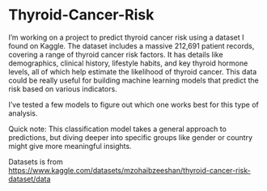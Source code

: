 # Thyroid-Cancer-Risk
I’m working on a project to predict thyroid cancer risk using a dataset I found on Kaggle. The dataset includes a massive 212,691 patient records, covering a range of thyroid cancer risk factors. It has details like demographics, clinical history, lifestyle habits, and key thyroid hormone levels, all of which help estimate the likelihood of thyroid cancer. This data could be really useful for building machine learning models that predict the risk based on various indicators.

I’ve tested a few models to figure out which one works best for this type of analysis.

Quick note: This classification model takes a general approach to predictions, but diving deeper into specific groups like gender or country might give more meaningful insights.

Datasets is from https://www.kaggle.com/datasets/mzohaibzeeshan/thyroid-cancer-risk-dataset/data
